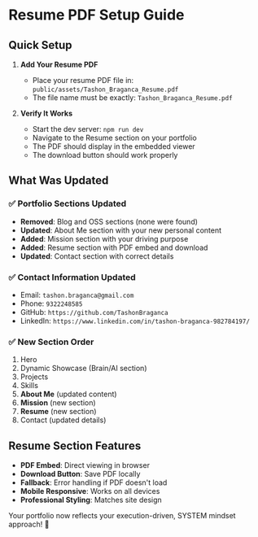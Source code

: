 # Resume PDF Setup Guide

## Quick Setup

1. **Add Your Resume PDF**
   - Place your resume PDF file in: `public/assets/Tashon_Braganca_Resume.pdf`
   - The file name must be exactly: `Tashon_Braganca_Resume.pdf`

2. **Verify It Works**
   - Start the dev server: `npm run dev`
   - Navigate to the Resume section on your portfolio
   - The PDF should display in the embedded viewer
   - The download button should work properly

## What Was Updated

### ✅ Portfolio Sections Updated
- **Removed**: Blog and OSS sections (none were found)
- **Updated**: About Me section with your new personal content
- **Added**: Mission section with your driving purpose
- **Added**: Resume section with PDF embed and download
- **Updated**: Contact section with correct details

### ✅ Contact Information Updated
- Email: `tashon.braganca@gmail.com`
- Phone: `9322248585` 
- GitHub: `https://github.com/TashonBraganca`
- LinkedIn: `https://www.linkedin.com/in/tashon-braganca-982784197/`

### ✅ New Section Order
1. Hero
2. Dynamic Showcase (Brain/AI section)
3. Projects
4. Skills
5. **About Me** (updated content)
6. **Mission** (new section)
7. **Resume** (new section)
8. Contact (updated details)

## Resume Section Features
- **PDF Embed**: Direct viewing in browser
- **Download Button**: Save PDF locally
- **Fallback**: Error handling if PDF doesn't load
- **Mobile Responsive**: Works on all devices
- **Professional Styling**: Matches site design

Your portfolio now reflects your execution-driven, SYSTEM mindset approach! 🚀